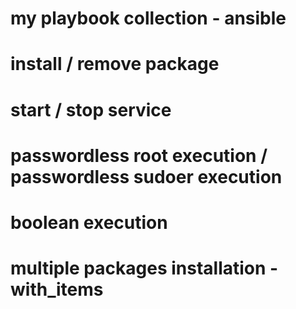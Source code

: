 # my playbook collection - ansible

# install / remove package
# start / stop service
# passwordless root execution / passwordless sudoer execution
# boolean execution
# multiple packages installation - with_items

